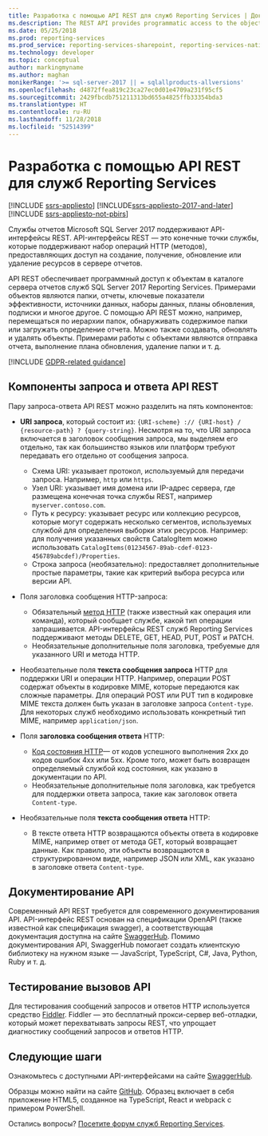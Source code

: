 ```yaml
---
title: Разработка с помощью API REST для служб Reporting Services | Документы Майкрософт
ms.description: The REST API provides programmatic access to the objects in a SQL Server 2017 Reporting Services report server catalog.
ms.date: 05/25/2018
ms.prod: reporting-services
ms.prod_service: reporting-services-sharepoint, reporting-services-native
ms.technology: developer
ms.topic: conceptual
author: markingmyname
ms.author: maghan
monikerRange: '>= sql-server-2017 || = sqlallproducts-allversions'
ms.openlocfilehash: d4872ffea819c23ca27ec0d01e4709a231f95cf5
ms.sourcegitcommit: 2429fbcdb751211313bd655a4825ffb33354bda3
ms.translationtype: HT
ms.contentlocale: ru-RU
ms.lasthandoff: 11/28/2018
ms.locfileid: "52514399"
---
```

# <a name="develop-with-the-rest-apis-for-reporting-services"></a>Разработка с помощью API REST для служб Reporting Services

[!INCLUDE [ssrs-appliesto](../../includes/ssrs-appliesto.md)] [!INCLUDE[ssrs-appliesto-2017-and-later](../../includes/ssrs-appliesto-2017-and-later.md)] [!INCLUDE [ssrs-appliesto-not-pbirs](../../includes/ssrs-appliesto-not-pbirs.md)]

Службы отчетов Microsoft SQL Server 2017 поддерживают API-интерфейсы REST. API-интерфейсы REST — это конечные точки службы, которые поддерживают набор операций HTTP (методов), предоставляющих доступ на создание, получение, обновление или удаление ресурсов в сервере отчетов.

API REST обеспечивает программный доступ к объектам в каталоге сервера отчетов служб SQL Server 2017 Reporting Services. Примерами объектов являются папки, отчеты, ключевые показатели эффективности, источники данных, наборы данных, планы обновления, подписки и многое другое. С помощью API REST можно, например, перемещаться по иерархии папок, обнаруживать содержимое папки или загружать определение отчета. Можно также создавать, обновлять и удалять объекты. Примерами работы с объектами являются отправка отчета, выполнение плана обновления, удаление папки и т. д.

[!INCLUDE [GDPR-related guidance](../../includes/gdpr-hybrid-note.md)]

## <a name="components-of-a-rest-api-requestresponse"></a>Компоненты запроса и ответа API REST

Пару запроса-ответа API REST можно разделить на пять компонентов:

* **URI запроса**, который состоит из: `{URI-scheme} :// {URI-host} / {resource-path} ? {query-string}`. Несмотря на то, что URI запроса включается в заголовок сообщения запроса, мы выделяем его отдельно, так как большинство языков или платформ требуют передавать его отдельно от сообщения запроса.

    * Схема URI: указывает протокол, используемый для передачи запроса. Например, `http` или `https`.
    * Узел URI: указывает имя домена или IP-адрес сервера, где размещена конечная точка службы REST, например `myserver.contoso.com`.
    * Путь к ресурсу: указывает ресурс или коллекцию ресурсов, которые могут содержать несколько сегментов, используемых службой для определения выборки этих ресурсов. Например: для получения указанных свойств CatalogItem можно использовать `CatalogItems(01234567-89ab-cdef-0123-456789abcdef)/Properties`.
    * Строка запроса (необязательно): предоставляет дополнительные простые параметры, такие как критерий выбора ресурса или версии API.

* Поля заголовка сообщения HTTP-запроса:

    * Обязательный [метод HTTP](https://www.w3.org/Protocols/rfc2616/rfc2616-sec9.html) (также известный как операция или команда), который сообщает службе, какой тип операции запрашивается. API-интерфейсы REST служб Reporting Services поддерживают методы DELETE, GET, HEAD, PUT, POST и PATCH.
    * Необязательные дополнительные поля заголовка, требуемые для указанного URI и метода HTTP.

* Необязательные поля **текста сообщения запроса** HTTP для поддержки URI и операции HTTP. Например, операции POST содержат объекты в кодировке MIME, которые передаются как сложные параметры. Для операций POST или PUT тип в кодировке MIME текста должен быть указан в заголовке запроса `Content-type`. Для некоторых служб необходимо использовать конкретный тип MIME, например `application/json`.

* Поля **заголовка сообщения ответа** HTTP:

    * [Код состояния HTTP](https://www.w3.org/Protocols/HTTP/HTRESP.html)— от кодов успешного выполнения 2xx до кодов ошибок 4xx или 5xx. Кроме того, может быть возвращен определяемый службой код состояния, как указано в документации по API.
    * Необязательные дополнительные поля заголовка, как требуется для поддержки ответа запроса, такие как заголовок ответа `Content-type`.

* Необязательные поля **текста сообщения ответа** HTTP:

    * В тексте ответа HTTP возвращаются объекты ответа в кодировке MIME, например ответ от метода GET, который возвращает данные. Как правило, эти объекты возвращаются в структурированном виде, например JSON или XML, как указано в заголовке ответа `Content-type`.

## <a name="api-documentation"></a>Документирование API

Современный API REST требуется для современного документирования API. API-интерфейс REST основан на спецификации OpenAPI (также известной как спецификация swagger), а соответствующая документация доступна на сайте [SwaggerHub](https://app.swaggerhub.com/api/microsoft-rs/SSRS/2.0). Помимо документирования API, SwaggerHub помогает создать клиентскую библиотеку на нужном языке — JavaScript, TypeScript, C#, Java, Python, Ruby и т. д.

## <a name="testing-api-calls"></a>Тестирование вызовов API

Для тестирования сообщений запросов и ответов HTTP используется средство [Fiddler](https://www.telerik.com/fiddler). Fiddler — это бесплатный прокси-сервер веб-отладки, который может перехватывать запросы REST, что упрощает диагностику сообщений запросов и ответов HTTP.

## <a name="next-steps"></a>Следующие шаги

Ознакомьтесь с доступными API-интерфейсами на сайте [SwaggerHub](https://app.swaggerhub.com/api/microsoft-rs/SSRS/2.0).

Образцы можно найти на сайте [GitHub](https://github.com/Microsoft/Reporting-Services). Образец включает в себя приложение HTML5, созданное на TypeScript, React и webpack с примером PowerShell.

Остались вопросы? [Посетите форум служб Reporting Services](https://go.microsoft.com/fwlink/?LinkId=620231).
